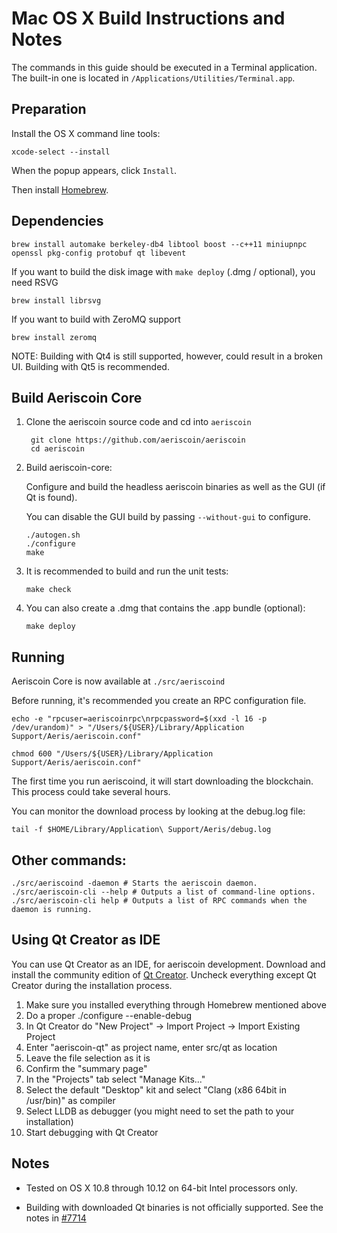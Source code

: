 Mac OS X Build Instructions and Notes
====================================
The commands in this guide should be executed in a Terminal application.
The built-in one is located in `/Applications/Utilities/Terminal.app`.

Preparation
-----------
Install the OS X command line tools:

`xcode-select --install`

When the popup appears, click `Install`.

Then install [Homebrew](https://brew.sh).

Dependencies
----------------------

    brew install automake berkeley-db4 libtool boost --c++11 miniupnpc openssl pkg-config protobuf qt libevent

If you want to build the disk image with `make deploy` (.dmg / optional), you need RSVG

    brew install librsvg

If you want to build with ZeroMQ support
    
    brew install zeromq

NOTE: Building with Qt4 is still supported, however, could result in a broken UI. Building with Qt5 is recommended.

Build Aeriscoin Core
------------------------

1. Clone the aeriscoin source code and cd into `aeriscoin`

        git clone https://github.com/aeriscoin/aeriscoin
        cd aeriscoin

2.  Build aeriscoin-core:

    Configure and build the headless aeriscoin binaries as well as the GUI (if Qt is found).

    You can disable the GUI build by passing `--without-gui` to configure.

        ./autogen.sh
        ./configure
        make

3.  It is recommended to build and run the unit tests:

        make check

4.  You can also create a .dmg that contains the .app bundle (optional):

        make deploy

Running
-------

Aeriscoin Core is now available at `./src/aeriscoind`

Before running, it's recommended you create an RPC configuration file.

    echo -e "rpcuser=aeriscoinrpc\nrpcpassword=$(xxd -l 16 -p /dev/urandom)" > "/Users/${USER}/Library/Application Support/Aeris/aeriscoin.conf"

    chmod 600 "/Users/${USER}/Library/Application Support/Aeris/aeriscoin.conf"

The first time you run aeriscoind, it will start downloading the blockchain. This process could take several hours.

You can monitor the download process by looking at the debug.log file:

    tail -f $HOME/Library/Application\ Support/Aeris/debug.log

Other commands:
-------

    ./src/aeriscoind -daemon # Starts the aeriscoin daemon.
    ./src/aeriscoin-cli --help # Outputs a list of command-line options.
    ./src/aeriscoin-cli help # Outputs a list of RPC commands when the daemon is running.

Using Qt Creator as IDE
------------------------
You can use Qt Creator as an IDE, for aeriscoin development.
Download and install the community edition of [Qt Creator](https://www.qt.io/download/).
Uncheck everything except Qt Creator during the installation process.

1. Make sure you installed everything through Homebrew mentioned above
2. Do a proper ./configure --enable-debug
3. In Qt Creator do "New Project" -> Import Project -> Import Existing Project
4. Enter "aeriscoin-qt" as project name, enter src/qt as location
5. Leave the file selection as it is
6. Confirm the "summary page"
7. In the "Projects" tab select "Manage Kits..."
8. Select the default "Desktop" kit and select "Clang (x86 64bit in /usr/bin)" as compiler
9. Select LLDB as debugger (you might need to set the path to your installation)
10. Start debugging with Qt Creator

Notes
-----

* Tested on OS X 10.8 through 10.12 on 64-bit Intel processors only.

* Building with downloaded Qt binaries is not officially supported. See the notes in [#7714](https://github.com/bitcoin/bitcoin/issues/7714)
